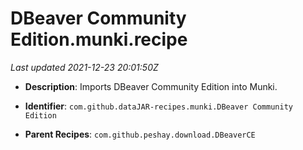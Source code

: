 # DBeaver Community Edition.munki.recipe

_Last updated 2021-12-23 20:01:50Z_

- **Description**: Imports DBeaver Community Edition into Munki.

- **Identifier**: `com.github.dataJAR-recipes.munki.DBeaver Community Edition`

- **Parent Recipes**: `com.github.peshay.download.DBeaverCE`
